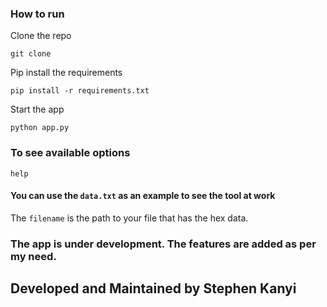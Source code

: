 <!-- Read the file content and pass them to the function-->

### How to run

Clone the repo 

```git clone ```

Pip install the requirements

``` pip install -r requirements.txt ```

Start the app

``` python app.py ```

### To see available options

```help```

#### You can use the `data.txt` as an example to see the tool at work

The `filename` is the path to your file that has the hex data. 

### The app is under development. The features are added as per my need. 

## Developed and Maintained by Stephen Kanyi

